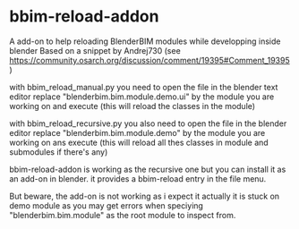 # bbim-reload-addon
 A add-on to help reloading BlenderBIM modules while developping inside blender
 Based on a snippet by Andrej730 (see https://community.osarch.org/discussion/comment/19395#Comment_19395)

with bbim_reload_manual.py you need to open the file in the blender text editor 
replace "blenderbim.bim.module.demo.ui" by the module you are working on and execute (this will reload the classes in the module) 

with bbim_reload_recursive.py you also need to open the file in the blender editor 
replace "blenderbim.bim.module.demo" by the module you are working on ans execute (this will reload all thes classes in module and submodules if there's any) 

bbim-reload-addon is working as the recursive one but you can install it as an add-on in blender. it provides a bbim-reload entry in the file menu. 

But beware, the add-on is not working as i expect it actually it is stuck on demo module as you may get errors when speciying "blenderbim.bim.module" as the root module to inspect from. 
 
